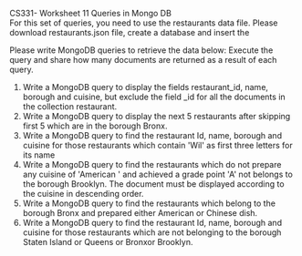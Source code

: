  CS331- Worksheet 11 
Queries in Mongo DB  
For this set of queries, you need to use the restaurants data file. Please download 
restaurants.json file, create a database and insert the  
 
Please write MongoDB queries to retrieve the data below: Execute the query 
and share how many documents are returned as a result of each query. 
 
1. Write a MongoDB query to display the fields restaurant_id, name, borough and cuisine, 
but exclude the field _id for all the documents in the collection restaurant. 
2. Write a MongoDB query to display the next 5 restaurants after skipping first 5 which are 
in the borough Bronx. 
3. Write a MongoDB query to find the restaurant Id, name, borough and cuisine for those 
restaurants which contain 'Wil' as first three letters for its name 
4. Write a MongoDB query to find the restaurants which do not prepare any cuisine of 
'American ' and achieved a grade point 'A' not belongs to the borough Brooklyn. The 
document must be displayed according to the cuisine in descending order. 
5. Write a MongoDB query to find the restaurants which belong to the borough Bronx and 
prepared either American or Chinese dish. 
6. Write a MongoDB query to find the restaurant Id, name, borough and cuisine for those 
restaurants which are not belonging to the borough Staten Island or Queens or Bronxor 
Brooklyn. 